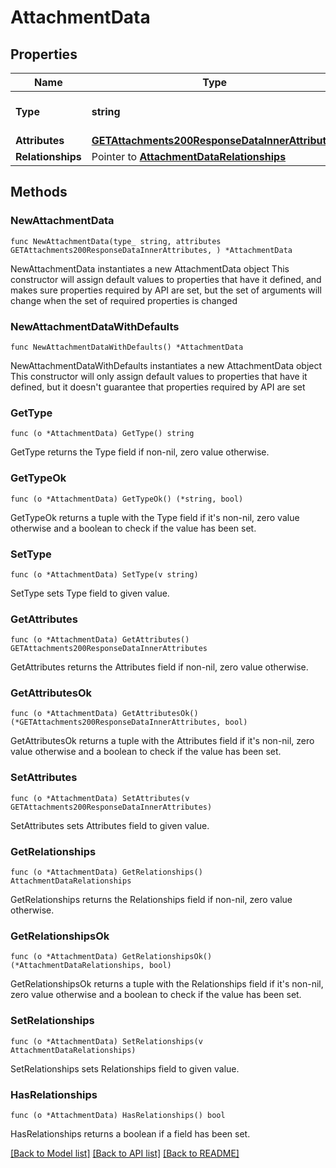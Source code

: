 # AttachmentData

## Properties

Name | Type | Description | Notes
------------ | ------------- | ------------- | -------------
**Type** | **string** | The resource&#39;s type | [default to "attachments"]
**Attributes** | [**GETAttachments200ResponseDataInnerAttributes**](GETAttachments200ResponseDataInnerAttributes.md) |  | 
**Relationships** | Pointer to [**AttachmentDataRelationships**](AttachmentDataRelationships.md) |  | [optional] 

## Methods

### NewAttachmentData

`func NewAttachmentData(type_ string, attributes GETAttachments200ResponseDataInnerAttributes, ) *AttachmentData`

NewAttachmentData instantiates a new AttachmentData object
This constructor will assign default values to properties that have it defined,
and makes sure properties required by API are set, but the set of arguments
will change when the set of required properties is changed

### NewAttachmentDataWithDefaults

`func NewAttachmentDataWithDefaults() *AttachmentData`

NewAttachmentDataWithDefaults instantiates a new AttachmentData object
This constructor will only assign default values to properties that have it defined,
but it doesn't guarantee that properties required by API are set

### GetType

`func (o *AttachmentData) GetType() string`

GetType returns the Type field if non-nil, zero value otherwise.

### GetTypeOk

`func (o *AttachmentData) GetTypeOk() (*string, bool)`

GetTypeOk returns a tuple with the Type field if it's non-nil, zero value otherwise
and a boolean to check if the value has been set.

### SetType

`func (o *AttachmentData) SetType(v string)`

SetType sets Type field to given value.


### GetAttributes

`func (o *AttachmentData) GetAttributes() GETAttachments200ResponseDataInnerAttributes`

GetAttributes returns the Attributes field if non-nil, zero value otherwise.

### GetAttributesOk

`func (o *AttachmentData) GetAttributesOk() (*GETAttachments200ResponseDataInnerAttributes, bool)`

GetAttributesOk returns a tuple with the Attributes field if it's non-nil, zero value otherwise
and a boolean to check if the value has been set.

### SetAttributes

`func (o *AttachmentData) SetAttributes(v GETAttachments200ResponseDataInnerAttributes)`

SetAttributes sets Attributes field to given value.


### GetRelationships

`func (o *AttachmentData) GetRelationships() AttachmentDataRelationships`

GetRelationships returns the Relationships field if non-nil, zero value otherwise.

### GetRelationshipsOk

`func (o *AttachmentData) GetRelationshipsOk() (*AttachmentDataRelationships, bool)`

GetRelationshipsOk returns a tuple with the Relationships field if it's non-nil, zero value otherwise
and a boolean to check if the value has been set.

### SetRelationships

`func (o *AttachmentData) SetRelationships(v AttachmentDataRelationships)`

SetRelationships sets Relationships field to given value.

### HasRelationships

`func (o *AttachmentData) HasRelationships() bool`

HasRelationships returns a boolean if a field has been set.


[[Back to Model list]](../README.md#documentation-for-models) [[Back to API list]](../README.md#documentation-for-api-endpoints) [[Back to README]](../README.md)


